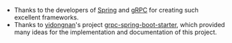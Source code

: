 - Thanks to the developers of [Spring](https://spring.io) and [gRPC](https://grpc.io) for creating such excellent frameworks.
- Thanks to [yidongnan](https://github.com/yidongnan)'s project [grpc-spring-boot-starter](https://github.com/yidongnan/grpc-spring-boot-starter), which provided many ideas for the implementation and documentation of this project.

